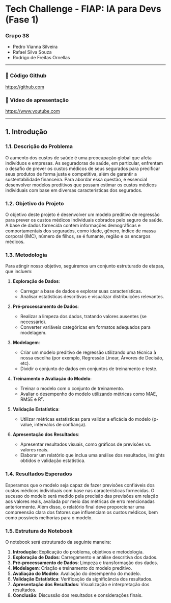 # Tech Challenge - FIAP: IA para Devs (Fase 1)

### Grupo 38
- Pedro Vianna Silveira
- Rafael Silva Souza
- Rodrigo de Freitas Ornellas

---

### 🔗 Código Github


https://github.com 


### 🔗 Vídeo de apresentação
https://www.youtube.com   

---

## 1. Introdução

### 1.1. Descrição do Problema

O aumento dos custos de saúde é uma preocupação global que afeta indivíduos e empresas. As seguradoras de saúde, em particular, enfrentam o desafio de prever os custos médicos de seus segurados para precificar seus produtos de forma justa e competitiva, além de garantir a sustentabilidade financeira. Para abordar essa questão, é essencial desenvolver modelos preditivos que possam estimar os custos médicos individuais com base em diversas características dos segurados.

### 1.2. Objetivo do Projeto

O objetivo deste projeto é desenvolver um modelo preditivo de regressão para prever os custos médicos individuais cobrados pelo seguro de saúde. A base de dados fornecida contém informações demográficas e comportamentais dos segurados, como idade, gênero, índice de massa corporal (IMC), número de filhos, se é fumante, região e os encargos médicos.

### 1.3. Metodologia

Para atingir nosso objetivo, seguiremos um conjunto estruturado de etapas, que incluem:

1. **Exploração de Dados**:
   - Carregar a base de dados e explorar suas características.
   - Analisar estatísticas descritivas e visualizar distribuições relevantes.

2. **Pré-processamento de Dados**:
   - Realizar a limpeza dos dados, tratando valores ausentes (se necessário).
   - Converter variáveis categóricas em formatos adequados para modelagem.

3. **Modelagem**:
   - Criar um modelo preditivo de regressão utilizando uma técnica à nossa escolha (por exemplo, Regressão Linear, Árvores de Decisão, etc).
   - Dividir o conjunto de dados em conjuntos de treinamento e teste.

4. **Treinamento e Avaliação do Modelo**:
   - Treinar o modelo com o conjunto de treinamento.
   - Avaliar o desempenho do modelo utilizando métricas como MAE, RMSE e R².

5. **Validação Estatística**:
   - Utilizar métricas estatísticas para validar a eficácia do modelo (p-value, intervalos de confiança).

6. **Apresentação dos Resultados**:
   - Apresentar resultados visuais, como gráficos de previsões vs. valores reais.
   - Elaborar um relatório que inclua uma análise dos resultados, insights obtidos e validação estatística.

### 1.4. Resultados Esperados

Esperamos que o modelo seja capaz de fazer previsões confiáveis dos custos médicos individuais com base nas características fornecidas. O sucesso do modelo será medido pela precisão das previsões em relação aos valores reais, avaliada por meio das métricas de erro mencionadas anteriormente. Além disso, o relatório final deve proporcionar uma compreensão clara dos fatores que influenciam os custos médicos, bem como possíveis melhorias para o modelo.

### 1.5. Estrutura do Notebook

O notebook será estruturado da seguinte maneira:

1. **Introdução**: Explicação do problema, objetivos e metodologia.
2. **Exploração de Dados**: Carregamento e análise descritiva dos dados.
3. **Pré-processamento de Dados**: Limpeza e transformação dos dados.
4. **Modelagem**: Criação e treinamento do modelo preditivo.
5. **Avaliação do Modelo**: Avaliação do desempenho do modelo.
6. **Validação Estatística**: Verificação da significância dos resultados.
7. **Apresentação dos Resultados**: Visualização e interpretação dos resultados.
8. **Conclusão**: Discussão dos resultados e considerações finais.
